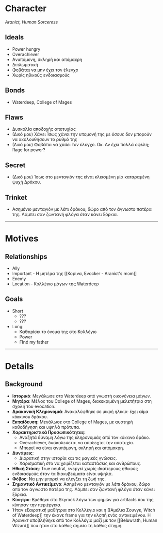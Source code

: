 # Character
*Aranict, Human Sorceress*

## Ideals

- Power hungry
- Overachiever
- Aνυπόμονη, σκληρή και απόμακρη
- Διπλωματική
- Φοβάται να μην έχει τον έλεγχο
- Χωρίς ηθικούς ενδοιασμούς

## Bonds

- Waterdeep, College of Mages

## Flaws

- Δυσκολία αποδοχής απoτυχίας
- (Δικό μου) Χάνει Ίσως χάνει την υπομονή της με όσους δεν μπορούν να ακολουθήσουν το ρυθμό της
- (Δικό μου) Φοβάται να χάσει τον έλεγχο. Οκ. Αν έχει πολλά οφέλη; Rage for power?

## Secret

- (Δικό μου) Ίσως στο μενταγιόν της είναι κλεισμένη μία καταραμένη ψυχή Δράκου.


## Trinket

- Ασημένιο μενταγιόν με λέπι δράκου, δώρο από τον άγνωστο πατέρα της. Λάμπει σαν ζωντανή φλόγα όταν κάνει ξόρκια.


---

# Motives

## Relationships

- Ally
- Important - Η μητέρα της [[Κορίνα, Evocker - Aranict's mom]]
- Enemy
- Location - Κολλέγιο μάγων της Waterdeep


## Goals

- Short
	- ???
	- ???
- Long
	- Καθαρίσει το όνομα της στο Κολλέγιο
	- Power
	- FInd my father




---

# Details

## Background

- **Ιστορικό**: Μεγάλωσε στο Waterdeep από γνωστή οικογένεια μάγων.
- **Μητέρα**: Μέλος του College of Mages, διακεκριμένη μελετήτρια στη σχολή του evocation.
- **Δρακονική Κληρονομιά**: Ανακαλύφθηκε σε μικρή ηλικία· έχει αίμα κόκκινου δράκου.
- **Εκπαίδευση**: Μεγάλωσε στο College of Mages, με αυστηρή καθοδήγηση και υψηλά πρότυπα.
- **Χαρακτηριστικά Προσωπικότητας**:
  - Αναζητά δύναμη λόγω της κληρονομιάς από τον κόκκινο δράκο.
  - Overachiever, δυσκολεύεται να αποδεχτεί την αποτυχία.
  - Μπορεί να είναι ανυπόμονη, σκληρή και απόμακρη.
- **Δυνάμεις**:
  - Διορατική στην ιστορία και τις μαγικές γνώσεις.
  - Χαρισματική στο να χειρίζεται καταστάσεις και ανθρώπους.
- **Ηθική Στάση**: True neutral, ενεργεί χωρίς ιδιαίτερους ηθικούς ενδοιασμούς όταν τα διακυβεύματα είναι υψηλά.
- **Φόβος**: Να μην μπορεί να ελέγξει τη ζωή της.
- **Σημαντικό Αντικείμενο**: Ασημένιο μενταγιόν με λέπι δράκου, δώρο από τον άγνωστο πατέρα της. Λάμπει σαν ζωντανή φλόγα όταν κάνει ξόρκια.
- **Κίνητρο**: Βρέθηκε στο Skyrock λόγω των φημών για artifacts που της κίνησαν την περιέργεια.
- Ήταν εξαιρατική μαθήτρια στο Κολλέγιο και η [[Αμέλια Σουνγκ, Witch of Waterdeep]] την έκανε frame για την κλοπή ενός αντικειμένου. Η Άρανικτ αποβλήθηκε από τον Κολλέγιο μαζί με τον [[Beluwrath, Human Wizard]] που ήταν στο λάθος σημείο τη λάθος στιγμή. 